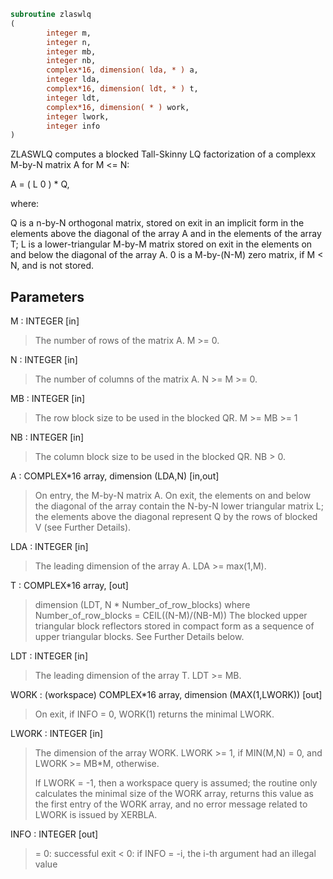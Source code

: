 ```fortran
subroutine zlaswlq
(
        integer m,
        integer n,
        integer mb,
        integer nb,
        complex*16, dimension( lda, * ) a,
        integer lda,
        complex*16, dimension( ldt, * ) t,
        integer ldt,
        complex*16, dimension( * ) work,
        integer lwork,
        integer info
)
```

ZLASWLQ computes a blocked Tall-Skinny LQ factorization of
a complexx M-by-N matrix A for M <= N:

A = ( L 0 ) *  Q,

where:

Q is a n-by-N orthogonal matrix, stored on exit in an implicit
form in the elements above the diagonal of the array A and in
the elements of the array T;
L is a lower-triangular M-by-M matrix stored on exit in
the elements on and below the diagonal of the array A.
0 is a M-by-(N-M) zero matrix, if M < N, and is not stored.

## Parameters
M : INTEGER [in]
> The number of rows of the matrix A.  M >= 0.

N : INTEGER [in]
> The number of columns of the matrix A.  N >= M >= 0.

MB : INTEGER [in]
> The row block size to be used in the blocked QR.
> M >= MB >= 1

NB : INTEGER [in]
> The column block size to be used in the blocked QR.
> NB > 0.

A : COMPLEX*16 array, dimension (LDA,N) [in,out]
> On entry, the M-by-N matrix A.
> On exit, the elements on and below the diagonal
> of the array contain the N-by-N lower triangular matrix L;
> the elements above the diagonal represent Q by the rows
> of blocked V (see Further Details).

LDA : INTEGER [in]
> The leading dimension of the array A.  LDA >= max(1,M).

T : COMPLEX*16 array, [out]
> dimension (LDT, N * Number_of_row_blocks)
> where Number_of_row_blocks = CEIL((N-M)/(NB-M))
> The blocked upper triangular block reflectors stored in compact form
> as a sequence of upper triangular blocks.
> See Further Details below.

LDT : INTEGER [in]
> The leading dimension of the array T.  LDT >= MB.

WORK : (workspace) COMPLEX*16 array, dimension (MAX(1,LWORK)) [out]
> On exit, if INFO = 0, WORK(1) returns the minimal LWORK.

LWORK : INTEGER [in]
> The dimension of the array WORK.
> LWORK >= 1, if MIN(M,N) = 0, and LWORK >= MB*M, otherwise.
> 
> If LWORK = -1, then a workspace query is assumed; the routine
> only calculates the minimal size of the WORK array, returns
> this value as the first entry of the WORK array, and no error
> message related to LWORK is issued by XERBLA.

INFO : INTEGER [out]
> = 0:  successful exit
> < 0:  if INFO = -i, the i-th argument had an illegal value
